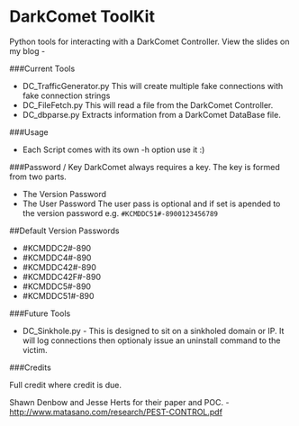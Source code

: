 DarkComet ToolKit
===========
Python tools for interacting with a DarkComet Controller.
View the slides on my blog - 

###Current Tools
 - DC_TrafficGenerator.py This will create multiple fake connections with fake connection strings
 - DC_FileFetch.py This will read a file from the DarkComet Controller.
 - DC_dbparse.py Extracts information from a DarkComet DataBase file.

###Usage

- Each Script comes with its own -h option use it :)

###Password / Key
DarkComet always requires a key. The key is formed from two parts. 
- The Version Password
- The User Password
The user pass is optional and if set is apended to the version password e.g. ```#KCMDDC51#-8900123456789```

##Default Version Passwords
- #KCMDDC2#-890
- #KCMDDC4#-890
- #KCMDDC42#-890
- #KCMDDC42F#-890
- #KCMDDC5#-890
- #KCMDDC51#-890

###Future Tools

- DC_Sinkhole.py - This is designed to sit on a sinkholed domain or IP. It will log connections then optionaly issue an uninstall command to the victim.

###Credits

Full credit where credit is due. 

Shawn Denbow and Jesse Herts for their paper and POC. - http://www.matasano.com/research/PEST-CONTROL.pdf 

